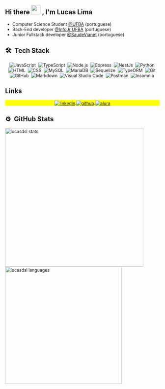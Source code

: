 ## Hi there <img src="https://raw.githubusercontent.com/kaueMarques/kaueMarques/master/hi.gif" width="30px"> , I'm Lucas Lima
- Computer Science Student [@UFBA](https://ufba.br/) (portuguese)
- Back-End developer [@InfoJr UFBA](https://infojr.com.br) (portuguese)
- Junior Fullstack developer [@SaudeVianet](https://saudevianet.com.br/) (portuguese)

## 🛠 &nbsp;Tech Stack

<div align="center">

![JavaScript](https://img.shields.io/badge/-JavaScript-05122A?style=flat&logo=javascript)&nbsp;
![TypeScript](https://img.shields.io/badge/-TypeScript-05122A?style=flat&logo=typescript)&nbsp;
![Node.js](https://img.shields.io/badge/-NodeJs-05122A?style=flat&logo=node.js)&nbsp;
![Express](https://img.shields.io/badge/-Express-05122A?style=flat&logo=express)&nbsp;
![NestJs](https://img.shields.io/badge/-NestJs-05122A?style=flat&logo=nestjs)&nbsp;
![Python](https://img.shields.io/badge/-Python-05122A?style=flat&logo=python)&nbsp;
![HTML](https://img.shields.io/badge/-HTML-05122A?style=flat&logo=HTML5)&nbsp;
![CSS](https://img.shields.io/badge/-CSS-05122A?style=flat&logo=CSS3&logoColor=1572B6)&nbsp;
![MySQL](https://img.shields.io/badge/-MySQL-05122A?style=flat&logo=mysql)&nbsp;
![MariaDB](https://img.shields.io/badge/-MariaDB-05122A?style=flat&logo=mariadb)&nbsp;
![Sequelize](https://img.shields.io/badge/-Sequelize-05122A?style=flat&logo=sequelize)&nbsp;
![TypeORM](https://img.shields.io/badge/-TypeORM-05122A?style=flat&logo=typeorm)&nbsp;
![Git](https://img.shields.io/badge/-Git-05122A?style=flat&logo=git)&nbsp;
![GitHub](https://img.shields.io/badge/-GitHub-05122A?style=flat&logo=github)&nbsp;
![Markdown](https://img.shields.io/badge/-Markdown-05122A?style=flat&logo=markdown)&nbsp;
![Visual Studio Code](https://img.shields.io/badge/-Visual%20Studio%20Code-05122A?style=flat&logo=visual-studio-code&logoColor=007ACC)&nbsp;
![Postman](https://img.shields.io/badge/-Postman-05122A?style=flat&logo=postman)&nbsp;
![Insomnia](https://img.shields.io/badge/-Insomnia-05122A?style=flat&logo=insomnia)&nbsp;
 
 </div>
 
 ## Links

<p align="center" style="background:yellow">
<a href="https://www.linkedin.com/in/lucasdsl2002/" target="_blank">
  <img align="center" src="https://img.shields.io/badge/-lucasdsl2002-05122A?style=flat&logo=linkedin" alt="linkedin"/> </a>
 
<a href="https://github.com/LucasDSL" target="_blank">
  <img align="center" src="https://img.shields.io/badge/-LucasDSL-05122A?style=flat&logo=github" alt="github"/> </a>
 
 
<a href="https://cursos.alura.com.br/user/lucasdslima2002" target="_blank">
  <img align="center" src="https://img.shields.io/badge/-lucas@alura-05122A?style=flat&" alt="alura"/> </a>
</p>


## ⚙️ &nbsp;GitHub Stats

<p align="left">
<img width="450rem" src="https://github-readme-stats.vercel.app/api?username=lucasdsl&show_icons=true&theme=vision-friendly-dark" alt="lucasdsl stats"/>
<img width="380rem" src="https://github-readme-stats.vercel.app/api/top-langs/?username=lucasdsl&layout=compact&theme=vision-friendly-dark" alt="lucasdsl languages"/>
</p>
